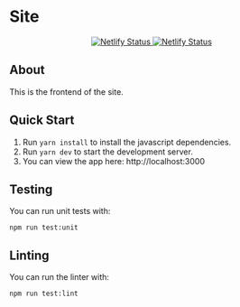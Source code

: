 # Site

<p align="center">
    <a href="https://app.netlify.com/sites/jovertpalonpon/deploys" title="Netlify Builds">
        <img src="https://api.netlify.com/api/v1/badges/0890889d-611f-4527-9371-0dd999113f25/deploy-status" alt="Netlify Status">
    </a>
    <a href="https://github.com/palonponjovertlota/me/site/LICENSE.md" title="License">
        <img src="https://img.shields.io/github/license/palonponjovertlota/me" alt="Netlify Status">
    </a>
</p>

## About

This is the frontend of the site.

## Quick Start

1. Run `yarn install` to install the javascript dependencies.
2. Run `yarn dev` to start the development server.
3. You can view the app here: http://localhost:3000

## Testing

You can run unit tests with:

```
npm run test:unit
```

## Linting

You can run the linter with:

```
npm run test:lint
```
